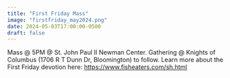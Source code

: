 ```yaml
---
title: "First Friday Mass"
image: "firstfriday_may2024.png"
date: 2024-05-03T17:00:00-0500
draft: false
---
```


Mass @ 5PM @ St. John Paul II Newman Center.
Gathering @ Knights of Columbus (1706 R T Dunn Dr, Bloomington) to follow.
Learn more about the First Friday devotion here: https://www.fisheaters.com/sh.html
